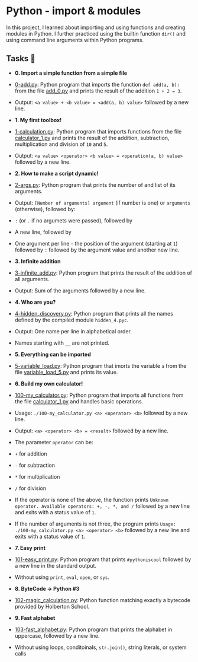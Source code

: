 # Python - import & modules

In this project, I learned about importing and using functions and creating
modules in Python. I further practiced using the builtin function
`dir()` and using command line arguments within Python programs.

## Tasks :page_with_curl:

* **0. Import a simple function from a simple file**
* [0-add.py](./0-add.py): Python program that imports the function
`def add(a, b):` from the file [add_0.py](./add_0.py) and prints the
result of the addition `1 + 2 = 3`.
* Output: `<a value> + <b value> = <add(a, b) value>` followed by a new line.

* **1. My first toolbox!**
* [1-calculation.py](./1-calculation.py): Python program that imports functions
from the file [calculator_1.py](./1-calculator.py) and prints the result
of the addition, subtraction, multiplication and division of `10` and `5`.
* Output: `<a value> <operator> <b value> = <operation(a, b) value>` followed by a new line.

* **2. How to make a script dynamic!**
* [2-args.py](./2-args.py): Python program that prints the number of
and list of its arguments.
* Output: `[Number of arguments] argument` (if number is one) or `arguments` (otherwise), followed by:
* `:` (or `.` if no argumets were passed), followed by
* A new line, followed by
* One argument per line - the position of the argument (starting at `1`) followed by `:` followed by the argument value and another new line.

* **3. Infinite addition**
* [3-infinite_add.py](./3-infinite_add.py): Python program that prints the result of the
addition of all arguments.
* Output: Sum of the arguments followed by a new line.

* **4. Who are you?**
* [4-hidden_discovery.py](./4-hidden_discovery.py): Python program that prints all the
names defined by the compiled module `hidden_4.pyc`.
* Output: One name per line in alphabetical order.
* Names starting with `__` are not printed.

* **5. Everything can be imported**
* [5-variable_load.py](./5-variable_load.py): Python program that imorts the
variable `a` from the file [variable_load_5.py](./variable_load_5.py) and prints its value.

* **6. Build my own calculator!**
* [100-my_calculator.py](./100-my_calculator.py): Python program that imports all functions
from the file [calculator_1.py](./calculator_1.py) and handles basic operations.
* Usage: `./100-my_calculator.py <a> <operator> <b>` followed by a new line.
* Output: `<a> <operator> <b> = <result>` followed by a new line.
* The parameter `operator` can be:
* `+` for addition
* `-` for subtraction
* `*` for multiplication
* `/` for division
* If the operator is none of the above, the function prints `Unknown operator.
Available operators: +, -, *, and /` followed by a new line and exits
with a status value of `1`.
* If the number of arguments is not three, the program prints `Usage: ./100-my_calculator.py <a> <operator> <b>` followed by a new line and exits with a status value of `1`.

* **7. Easy print**
* [101-easy_print.py](./101-easy_print.py): Python program that prints
`#pythoniscool` followed by a new line in the standard output.
* Without using `print`, `eval`, `open`, or `sys`.

* **8. ByteCode -> Python #3**
* [102-magic_calculation.py](./102-magic_calculation.py): Python function matching exactly a
bytecode provided by Holberton School.

* **9. Fast alphabet**
* [103-fast_alphabet.py](./103-fast_alphabet.py): Python program that prints the alphabet in
uppercase, followed by a new line.
* Without using loops, conditoinals, `str.join()`, string literals, or system calls
